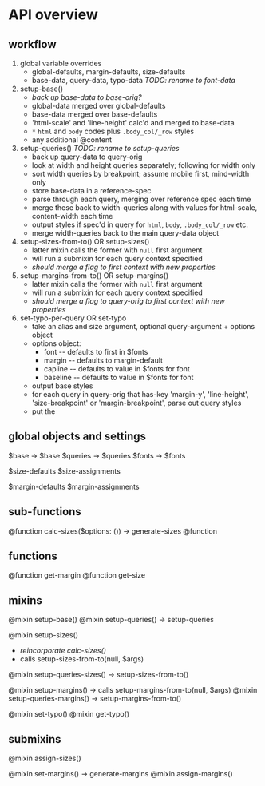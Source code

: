 # API overview

## workflow

1. global variable overrides
    - global-defaults, margin-defaults, size-defaults
    - base-data, query-data, typo-data _TODO: rename to font-data_
2. setup-base()
    - _back up base-data to base-orig?_
    - global-data merged over global-defaults
    - base-data merged over base-defaults
    - 'html-scale' and 'line-height' calc'd and merged to base-data
    - `*` `html` and `body` codes plus `.body_col/_row` styles
    - any additional @content
3. setup-queries() _TODO: rename to setup-queries_
    - back up query-data to query-orig
    - look at width and height queries separately; following for width only
    - sort width queries by breakpoint; assume mobile first, mind-width only
    - store base-data in a reference-spec
    - parse through each query, merging over reference spec each time
    - merge these back to width-queries along with values for html-scale, content-width each time
    - output styles if spec'd in query for `html`, `body`, `.body_col/_row` etc.
    - merge width-queries back to the main query-data object
4. setup-sizes-from-to() OR setup-sizes()
    - latter mixin calls the former with `null` first argument
    - will run a submixin for each query context specified
    - _should merge a flag to first context with new properties_
5. setup-margins-from-to() OR setup-margins()
    - latter mixin calls the former with `null` first argument
    - will run a submixin for each query context specified
    - _should merge a flag to query-orig to first context with new properties_
6. set-typo-per-query OR set-typo
    - take an alias and size argument, optional query-argument + options object
    - options object:
        + font -- defaults to first in $fonts
        + margin -- defaults to margin-default
        + capline -- defaults to value in $fonts for font
        + baseline -- defaults to value in $fonts for font
    - output base styles
    - for each query in query-orig that has-key 'margin-y', 'line-height', 'size-breakpoint' or 'margin-breakpoint', parse out query styles
    - put the 

## global objects and settings

$base -> $base
$queries -> $queries
$fonts -> $fonts

$size-defaults
$size-assignments

$margin-defaults
$margin-assignments

## sub-functions

@function calc-sizes($options: ()) -> generate-sizes
@function 

## functions

@function get-margin
@function get-size

## mixins

@mixin setup-base()
@mixin setup-queries() -> setup-queries

@mixin setup-sizes() 
- _reincorporate calc-sizes()_
- calls setup-sizes-from-to(null, $args)

@mixin setup-queries-sizes() -> setup-sizes-from-to()

@mixin setup-margins() -> calls setup-margins-from-to(null, $args)
@mixin setup-queries-margins() -> setup-margins-from-to()

@mixin set-typo()
@mixin get-typo()

## submixins

@mixin assign-sizes()

@mixin set-margins() -> generate-margins
@mixin assign-margins()